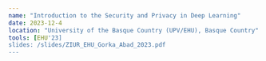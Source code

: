 ```yaml
---
name: "Introduction to the Security and Privacy in Deep Learning"
date: 2023-12-4
location: "University of the Basque Country (UPV/EHU), Basque Country"
tools: [EHU'23]
slides: /slides/ZIUR_EHU_Gorka_Abad_2023.pdf
---
```

